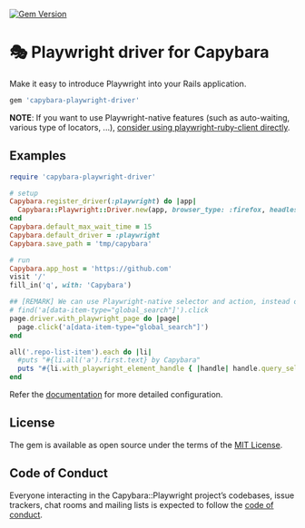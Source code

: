 [![Gem Version](https://badge.fury.io/rb/capybara-playwright-driver.svg)](https://badge.fury.io/rb/capybara-playwright-driver)

# 🎭 Playwright driver for Capybara

Make it easy to introduce Playwright into your Rails application.

```ruby
gem 'capybara-playwright-driver'
```

**NOTE**: If you want to use Playwright-native features (such as auto-waiting, various type of locators, ...), [consider using playwright-ruby-client directly](https://playwright-ruby-client.vercel.app/docs/article/guides/rails_integration_with_null_driver).

## Examples

```ruby
require 'capybara-playwright-driver'

# setup
Capybara.register_driver(:playwright) do |app|
  Capybara::Playwright::Driver.new(app, browser_type: :firefox, headless: false)
end
Capybara.default_max_wait_time = 15
Capybara.default_driver = :playwright
Capybara.save_path = 'tmp/capybara'

# run
Capybara.app_host = 'https://github.com'
visit '/'
fill_in('q', with: 'Capybara')

## [REMARK] We can use Playwright-native selector and action, instead of Capybara DSL.
# find('a[data-item-type="global_search"]').click
page.driver.with_playwright_page do |page|
  page.click('a[data-item-type="global_search"]')
end

all('.repo-list-item').each do |li|
  #puts "#{li.all('a').first.text} by Capybara"
  puts "#{li.with_playwright_element_handle { |handle| handle.query_selector('a').text_content }} by Playwright"
end
```

Refer the [documentation](https://playwright-ruby-client.vercel.app/docs/article/guides/rails_integration) for more detailed configuration.

## License

The gem is available as open source under the terms of the [MIT License](https://opensource.org/licenses/MIT).

## Code of Conduct

Everyone interacting in the Capybara::Playwright project’s codebases, issue trackers, chat rooms and mailing lists is expected to follow the [code of conduct](https://github.com/[USERNAME]/capybara-playwright/blob/master/CODE_OF_CONDUCT.md).

